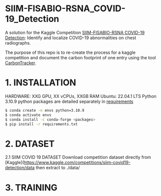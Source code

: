 # SIIM-FISABIO-RSNA_COVID-19_Detection

A solution for the Kaggle Competition [SIIM-FISABIO-RSNA COVID-19 Detection](https://www.kaggle.com/competitions/siim-covid19-detection/): Identify and localize COVID-19 abnormalities on chest radiographs. 

The purpose of this repo is to re-create the process for a kaggle competition and document the carbon footprint of one entry using the tool [CarbonTracker](https://github.com/lfwa/carbontracker). 


# 1. INSTALLATION
HARDWARE: XXG GPU, XX vCPUs, XXGB RAM
Ubuntu: 22.04.1 LTS
Python 3.10.9
python packages are detailed separately in [requirements]()

```bash
$ conda create -n envs python=3.10.9
$ conda activate envs
$ conda install -c conda-forge <packages>
$ pip install -r requirements.txt
```

# 2. DATASET
2.1 SIIM COVID 19 DATASET
Download competition dataset directly from [Kaggle](https://www.kaggle.com/competitions/siim-covid19-detection/data then extract to ./data/

# 3. TRAINING
